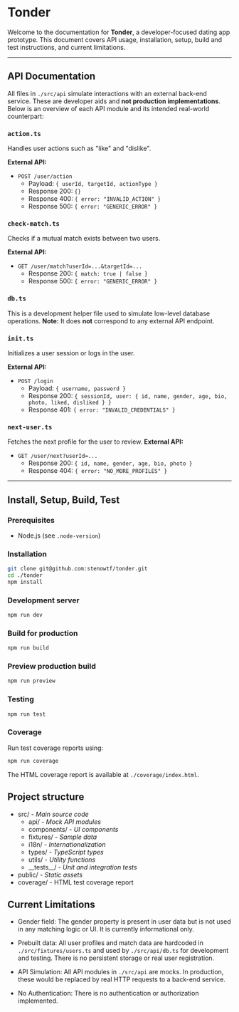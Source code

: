 # Tonder

Welcome to the documentation for **Tonder**, a developer-focused dating app prototype. This document covers API usage, installation, setup, build and test instructions, and current limitations.

---

## API Documentation

All files in `./src/api` simulate interactions with an external back-end service. These are developer aids and **not production implementations**. Below is an overview of each API module and its intended real-world counterpart:

### `action.ts`

Handles user actions such as "like" and "dislike".

**External API:**

- `POST /user/action`
  - Payload: `{ userId, targetId, actionType }`
  - Response 200: `{}`
  - Response 400: `{ error: "INVALID_ACTION" }`
  - Response 500: `{ error: "GENERIC_ERROR" }`

### `check-match.ts`

Checks if a mutual match exists between two users.

**External API:**

- `GET /user/match?userId=...&targetId=...`
  - Response 200: `{ match: true | false }`
  - Response 500: `{ error: "GENERIC_ERROR" }`

### `db.ts`

This is a development helper file used to simulate low-level database operations. **Note:** It does **not** correspond to any external API endpoint.

### `init.ts`

Initializes a user session or logs in the user.

**External API:**

- `POST /login`
  - Payload: `{ username, password }`
  - Response 200: `{ sessionId, user: { id, name, gender, age, bio, photo, liked, disliked } }`
  - Response 401: `{ error: "INVALID_CREDENTIALS" }`

### `next-user.ts`

Fetches the next profile for the user to review.
**External API:**

- `GET /user/next?userId=...`
  - Response 200: `{ id, name, gender, age, bio, photo }`
  - Response 404: `{ error: "NO_MORE_PROFILES" }`

---

## Install, Setup, Build, Test

### Prerequisites

- Node.js (see `.node-version`)

### Installation

```sh
git clone git@github.com:stenowtf/tonder.git
cd ./tonder
npm install
```

### Development server

```sh
npm run dev
```

### Build for production

```sh
npm run build
```

### Preview production build

```sh
npm run preview
```

### Testing

```sh
npm run test
```

### Coverage

Run test coverage reports using:

```sh
npm run coverage
```

The HTML coverage report is available at `./coverage/index.html`.

## Project structure

- src/ - _Main source code_
  - api/ - _Mock API modules_
  - components/ - _UI components_
  - fixtures/ - _Sample data_
  - i18n/ - _Internationalization_
  - types/ - _TypeScript types_
  - utils/ - _Utility functions_
  - \_\_tests\_\_/ - _Unit and integration tests_
- public/ - _Static assets_
- coverage/ - HTML test coverage report

## Current Limitations

- Gender field: The gender property is present in user data but is not used in any matching logic or UI. It is currently informational only.

- Prebuilt data: All user profiles and match data are hardcoded in `./src/fixtures/users.ts` and used by `./src/api/db.ts` for development and testing. There is no persistent storage or real user registration.

- API Simulation: All API modules in `./src/api` are mocks. In production, these would be replaced by real HTTP requests to a back-end service.

- No Authentication: There is no authentication or authorization implemented.
